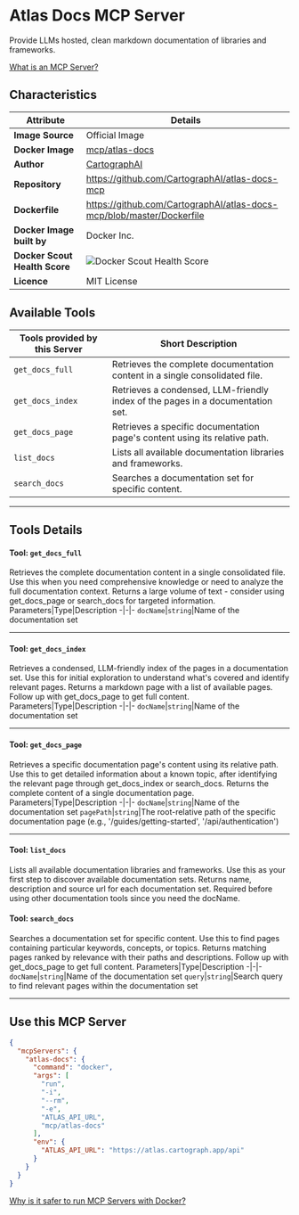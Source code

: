 # Atlas Docs MCP Server

Provide LLMs hosted, clean markdown documentation of libraries and frameworks.

[What is an MCP Server?](https://www.anthropic.com/news/model-context-protocol)

## Characteristics
Attribute|Details|
|-|-|
**Image Source**|Official Image
**Docker Image**|[mcp/atlas-docs](https://hub.docker.com/repository/docker/mcp/atlas-docs)
**Author**|[CartographAI](https://github.com/CartographAI)
**Repository**|https://github.com/CartographAI/atlas-docs-mcp
**Dockerfile**|https://github.com/CartographAI/atlas-docs-mcp/blob/master/Dockerfile
**Docker Image built by**|Docker Inc.
**Docker Scout Health Score**| ![Docker Scout Health Score](https://api.scout.docker.com/v1/policy/insights/org-image-score/badge/mcp/atlas-docs)
**Licence**|MIT License

## Available Tools
Tools provided by this Server|Short Description
-|-
`get_docs_full`|Retrieves the complete documentation content in a single consolidated file.|
`get_docs_index`|Retrieves a condensed, LLM-friendly index of the pages in a documentation set.|
`get_docs_page`|Retrieves a specific documentation page's content using its relative path.|
`list_docs`|Lists all available documentation libraries and frameworks.|
`search_docs`|Searches a documentation set for specific content.|

---
## Tools Details

#### Tool: **`get_docs_full`**
Retrieves the complete documentation content in a single consolidated file. Use this when you need comprehensive knowledge or need to analyze the full documentation context. Returns a large volume of text - consider using get_docs_page or search_docs for targeted information.
Parameters|Type|Description
-|-|-
`docName`|`string`|Name of the documentation set

---
#### Tool: **`get_docs_index`**
Retrieves a condensed, LLM-friendly index of the pages in a documentation set. Use this for initial exploration to understand what's covered and identify relevant pages. Returns a markdown page with a list of available pages. Follow up with get_docs_page to get full content.
Parameters|Type|Description
-|-|-
`docName`|`string`|Name of the documentation set

---
#### Tool: **`get_docs_page`**
Retrieves a specific documentation page's content using its relative path. Use this to get detailed information about a known topic, after identifying the relevant page through get_docs_index or search_docs. Returns the complete content of a single documentation page.
Parameters|Type|Description
-|-|-
`docName`|`string`|Name of the documentation set
`pagePath`|`string`|The root-relative path of the specific documentation page (e.g., '/guides/getting-started', '/api/authentication')

---
#### Tool: **`list_docs`**
Lists all available documentation libraries and frameworks. Use this as your first step to discover available documentation sets. Returns name, description and source url for each documentation set. Required before using other documentation tools since you need the docName.
#### Tool: **`search_docs`**
Searches a documentation set for specific content. Use this to find pages containing particular keywords, concepts, or topics. Returns matching pages ranked by relevance with their paths and descriptions. Follow up with get_docs_page to get full content.
Parameters|Type|Description
-|-|-
`docName`|`string`|Name of the documentation set
`query`|`string`|Search query to find relevant pages within the documentation set

---
## Use this MCP Server

```json
{
  "mcpServers": {
    "atlas-docs": {
      "command": "docker",
      "args": [
        "run",
        "-i",
        "--rm",
        "-e",
        "ATLAS_API_URL",
        "mcp/atlas-docs"
      ],
      "env": {
        "ATLAS_API_URL": "https://atlas.cartograph.app/api"
      }
    }
  }
}
```

[Why is it safer to run MCP Servers with Docker?](https://www.docker.com/blog/the-model-context-protocol-simplifying-building-ai-apps-with-anthropic-claude-desktop-and-docker/)
